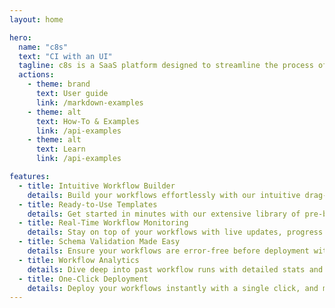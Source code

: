 ```yaml
---
layout: home

hero:
  name: "c8s"
  text: "CI with an UI"
  tagline: c8s is a SaaS platform designed to streamline the process of creating, deploying, and monitoring CI workflows.
  actions:
    - theme: brand
      text: User guide
      link: /markdown-examples
    - theme: alt
      text: How-To & Examples
      link: /api-examples
    - theme: alt
      text: Learn
      link: /api-examples

features:
  - title: Intuitive Workflow Builder
    details: Build your workflows effortlessly with our intuitive drag-and-drop interface—no coding required.
  - title: Ready-to-Use Templates
    details: Get started in minutes with our extensive library of pre-built workflow templates, customizable to your needs.
  - title: Real-Time Workflow Monitoring
    details: Stay on top of your workflows with live updates, progress tracking, and performance insights in real-time.
  - title: Schema Validation Made Easy
    details: Ensure your workflows are error-free before deployment with our built-in validation tool that catches issues early.
  - title: Workflow Analytics
    details: Dive deep into past workflow runs with detailed stats and analytics to optimize future performance.
  - title: One-Click Deployment
    details: Deploy your workflows instantly with a single click, and manage all active workflows from a unified dashboard
---
```

